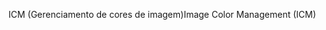 <span data-ttu-id="bcc4a-101">ICM (Gerenciamento de cores de imagem)</span><span class="sxs-lookup"><span data-stu-id="bcc4a-101">Image Color Management (ICM)</span></span>